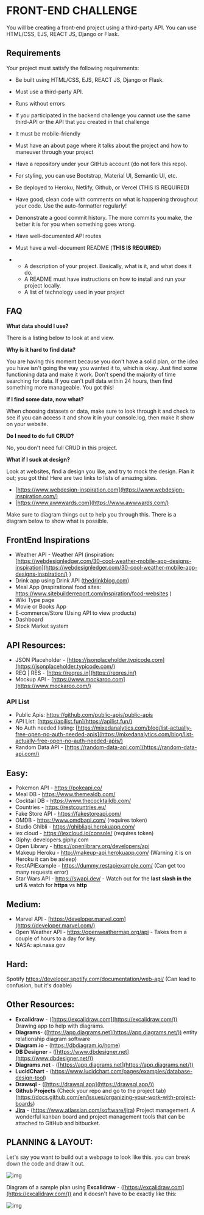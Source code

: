 # FRONT-END CHALLENGE

You will be creating a front-end project using a third-party API. You can use HTML/CSS, EJS, REACT JS, Django or Flask. 

## Requirements

Your project must satisfy the following requirements:

- Be built using HTML/CSS, EJS, REACT JS, Django or Flask.

- Must use a third-party API.

- Runs without errors

- If you participated in the backend challenge you cannot use the same third-API or the API that you created in that challenge

- It must be mobile-friendly

- Must have an about page where it talks about the project and how to maneuver through your project

- Have a repository under your GitHub account (do not fork this repo).

- For styling, you can use Bootstrap, Material UI, Semantic UI, etc. 

- Be deployed to Heroku, Netlify, Github, or Vercel (THIS IS REQUIRED)

- Have good, clean code with comments on what is happening throughout your code. Use the auto-formatter regularly!

- Demonstrate a good commit history. The more commits you make, the better it is for you when something goes wrong.

- Have well-documented API routes

- Must have a well-document README (**THIS IS REQUIRED**)

- - A description of your project. Basically, what is it, and what does it do.
  - A README must have instructions on how to install and run your project locally.
  - A list of technology used in your project

## FAQ

**What data should I use?**

There is a listing below to look at and view.

**Why is it hard to find data?**

You are having this moment because you don't have a solid plan, or the idea you have isn't going the way you wanted it to, which is okay. Just find some functioning data and make it work. Don't spend the majority of time searching for data. If you can't pull data within 24 hours, then find something more manageable. You got this!

**If I find some data, now what?**

When choosing datasets or data, make sure to look through it and check to see if you can access it and show it in your console.log, then make it show on your website.

**Do I need to do full CRUD?**

No, you don't need full CRUD in this project.

**What if I suck at design?**

Look at websites, find a design you like, and try to mock the design. Plan it out; you got this! Here are two links to lists of amazing sites.

- [https://www.webdesign-inspiration.com](https://www.webdesign-inspiration.com/)
- [https://www.awwwards.com](https://www.awwwards.com/)

Make sure to diagram things out to help you through this. There is a diagram below to show what is possible.



## FrontEnd Inspirations

- Weather API - Weather API (inspiration: [https://webdesignledger.com/30-cool-weather-mobile-app-designs-inspiration](https://webdesignledger.com/30-cool-weather-mobile-app-designs-inspiration/) ) 
- Drink app using Drink API ([thedrinkblog.com](https://thedrinkblog.com/)) 
- Meal App (inspirational food sites: https://www.sitebuilderreport.com/inspiration/food-websites ) 
- Wiki Type page
- Movie or Books App
- E-commerce/Store (Using API to view products)
- Dashboard
- Stock Market system

## API Resources:

- JSON Placeholder - [https://jsonplaceholder.typicode.com](https://jsonplaceholder.typicode.com/)
- REQ | RES - [https://reqres.in](https://reqres.in/)
- Mockup API - [https://www.mockaroo.com](https://www.mockaroo.com/)

### API List

- Public Apis: https://github.com/public-apis/public-apis
- API List: [https://apilist.fun](https://apilist.fun/)
- No Auth needed listing: [https://mixedanalytics.com/blog/list-actually-free-open-no-auth-needed-apis](https://mixedanalytics.com/blog/list-actually-free-open-no-auth-needed-apis/)
- Random Data API - [https://random-data-api.com](https://random-data-api.com/)

## Easy:

- Pokemon API - https://pokeapi.co/
- Meal DB - https://www.themealdb.com/
- Cocktail DB - https://www.thecocktaildb.com/
- Countries - https://restcountries.eu/
- Fake Store API - https://fakestoreapi.com/
- OMDB - https://www.omdbapi.com/ (requires token)
- Studio Ghibli - https://ghibliapi.herokuapp.com/
- iex cloud - https://iexcloud.io/console/ (requires token)
- Giphy: developers.giphy.com
- Open Library - https://openlibrary.org/developers/api
- Makeup Heroku - http://makeup-api.herokuapp.com/ (Warning it is on Heroku it can be asleep)
- RestAPIExample - https://dummy.restapiexample.com/ (Can get too many requests error)
- Star Wars API - https://swapi.dev/ - Watch out for the **last slash in the url** & watch for **https** vs **http**

## Medium:

- Marvel API - [https://developer.marvel.com](https://developer.marvel.com/)
- Open Weather API - https://openweathermap.org/api - Takes from a couple of hours to a day for key.
- NASA: api.nasa.gov

## Hard:

Spotify https://developer.spotify.com/documentation/web-api/ (Can lead to confusion, but it's doable)

## Other Resources:

- **Excalidraw** - ([https://excalidraw.com](https://excalidraw.com/)) Drawing app to help with diagrams.
- **Diagrams**- ([https://app.diagrams.net](https://app.diagrams.net/)) entity relationship diagram software
- **Diagram.io** - (https://dbdiagram.io/home)
- **DB Designer** - ([https://www.dbdesigner.net](https://www.dbdesigner.net/))
- **Diagrams.net** - ([https://app.diagrams.net](https://app.diagrams.net/))
- **LucidChart** - (https://www.lucidchart.com/pages/examples/database-design-tool)
- **Drawsql** - ([https://drawsql.app](https://drawsql.app/))
- **Github Projects** (Check your repo and go to the project tab) (https://docs.github.com/en/issues/organizing-your-work-with-project-boards)
- [**Jira**](https://www.atlassian.com/software/jira) - (https://www.atlassian.com/software/jira) Project management. A wonderful kanban board and project management tools that can be attached to GitHub and bitbucket.



## PLANNING & LAYOUT:

Let's say you want to build out a webpage to look like this. you can break down the code and draw it out.

![img](office.png)



Diagram of a sample plan using **Excalidraw** - ([https://excalidraw.com](https://excalidraw.com/))  and it doesn't have to be exactly like this:

![img](diagram.jpg)